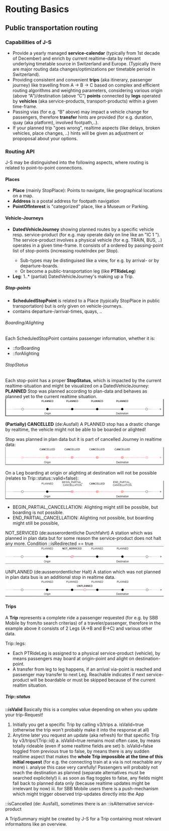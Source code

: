 # Routing Basics
## Public transportation routing

### Capabilities of J-S

* Provide a yearly managed **service-calendar** (typically from 1st decade of December) and enrich by current realtime-data by relevant underlying timetable source in Switzerland and Europe. (Typically there are major routing data changes/optimizations per timetable period in Switzerland).
* Providing consistent and convenient **trips** (aka itinerary, passenger journey) like travelling from A -> B -> C based on complex and efficient routing algorithms and weighting parameters, considering various origin (above “A”)/destination (above “C”) **points** connected by **legs** operated by **vehicles** (aka service-products, transport-products) within a given time-frame.
* Passing vias (for e.g. “B” above) may impact a vehicle change for passengers, therefore **transfer** hints are provided (for e.g. duration, quay (aka platform), involved footpath,..).
* If your planned trip "goes wrong", realtime aspects (like delays, broken vehicles, place changes, ..) hints will be given as adjustment or propoposal about your options.

### Routing API
J-S may be distinguished into the following aspects, where routing is related to point-to-point connections.

#### Places
* **Place** (mainly StopPlace): Points to navigate, like geographical locations on a map.
* **Address** is a postal address for footpath navigation
* **PointOfInterest** is "categorized" place, like a Museum or Parking.

#### Vehicle-Journeys
* **DatedVehicleJourney** showing planned routes by a specific vehicle resp. service-product (for e.g. may operate daily on line like an "IC 1 <number>"). The service-product involves a physical vehicle (for e.g. TRAIN, BUS, ..) operates in a given time-frame. It consists of a ordered by passing-point list of stop-points (increasing routeIndex per Stop).
    * Sub-types may be distinguised like a view, for e.g. by arrival- or by departure-boards.
    * Or become a public-transportation leg (like **PTRideLeg**)
* **Leg**: 1..* (partial) DatedVehicleJourney's making up a Trip.

##### Stop-points
* **ScheduledStopPoint** is related to a Place (typically StopPlace in public transportation) but is only given on vehicle-journeys.
* contains departure-/arrival-times, quays, ..

###### Boarding/Alighting
Each ScheduledStopPoint contains passenger information, whether it is:
* ::forBoarding
* ::forAlighting

###### StopStatus
Each stop-point has a proper **StopStatus**, which is impacted by the current realtime-situation and might be visualized on a DatedVehicleJourney:
**PLANNED**
Stop was planned according to plan-data and behaves as planned yet to the current realtime situation.
![Version JSON-definition](resources/StopStatus_PLANNED.png)

**(Partially) CANCELLED** (de:Ausfall)
A PLANNED stop has a drastic change by realtime, the vehicle might not be able to be boarded or alighted!

Stop was planned in plan data but it is part of cancelled Journey in realtime data:
![Version JSON-definition](resources/StopStatus_CANCELLED.png)

On a Leg boarding at origin or alighting at destination will not be possible (relates to Trip::status::valid=false):
![Version JSON-definition](resources/StopStatus_PartiallyCancelled.png)
* BEGIN_PARTIAL_CANCELLATION: Alighting might still be possible, but boarding is not possible.
* END_PARTIAL_CANCELLATION: Alighting not possible, but boarding might still be possible,

NOT_SERVICED (de:ausserordentliche Durchfahrt)
A station which was planned in plan data but for some reason the service-product does not halt any more.
Condition ::isRedirected == true  
![Version JSON-definition](resources/StopStatus_NOT_SERVICED.png)

UNPLANNED (de:ausserordentlicher Halt)
A station which was not planned in plan data bus is an additional stop in realtime data.
![Version JSON-definition](resources/StopStatus_UNPLANNED.png)

#### Trips
A **Trip** represents a complete ride a passenger requested (for e.g. by SBB Mobile by from/to search criterias) of a traveler/passenger, therefore in the example above it consists of 2 Legs (A->B and B->C) and various other data.

Trip::legs: 
* Each PTRideLeg is assigned to a physical service-product (vehicle), by means passengers may board at origin-point and alight on destination-point. 
* A transfer from leg to leg happens, if an arrival via-point is reached and passenger may transfer to next Leg. Reachable indicates if next service-product will be boardable or must be skipped because of the current realtim situation.

##### Trip::status
**::isValid**
Basically this is a complex value depending on when you update your trip-Request!
1.	Initially you get a specific Trip by calling v3/trips
      a.	isValid=true (otherwise the trip won’t probably make it into the response at all)
2.	Anytime later you request an update (aka refresh) for that specific Trip by v3/trips/{Trip::id}
      a.	isValid=true remains most often case, by means totally rideable (even if some realtime fields are set)
      b.	isValid=false toggled from previous true to false, by means there is any sudden realtime aspect that makes the **whole Trip impossible at the time of this initial request** (for e.g. the connecting train at a via is not reachable any more)
      i.	analyse this case very carefully! Passengers will probably not reach the destination as planned (separate alternatives must be searched explicitely!)
      ii.	as soon as flag toggles to false, any fields might fall back to planned data only (because realtime updates might be irrelevant by now)
      iii.	for SBB Mobile users there is a push-mechanism which might trigger observed trip-updates directly into the App
      
::isCancelled (de: Ausfall), sometimes there is an ::isAlternative service-product

A TripSummary might be created by J-S for a Trip containing most relevant informaitons like an overview.
